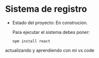 <h1>Sistema de registro</h1>

- Estado del proyecto: En construcion.

  Para ejecutar el sistema debes poner:

   ```npm install react```

actualizando y aprendiendo con mi vs code
